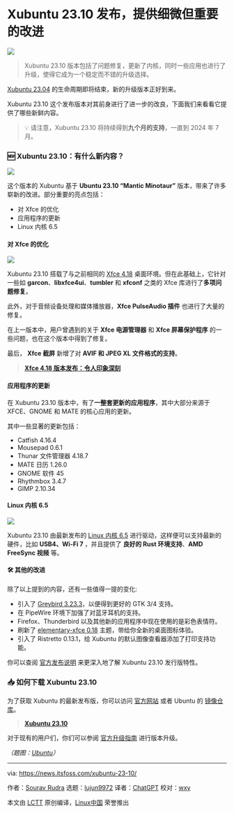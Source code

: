 [#]: subject: "Xubuntu 23.10 Release is Here With Subtle Improvements"
[#]: via: "https://news.itsfoss.com/xubuntu-23-10/"
[#]: author: "Sourav Rudra https://news.itsfoss.com/author/sourav/"
[#]: collector: "lujun9972/lctt-scripts-1693450080"
[#]: translator: "ChatGPT"
[#]: reviewer: "wxy"
[#]: publisher: "wxy"
[#]: url: "https://linux.cn/article-16282-1.html"

Xubuntu 23.10 发布，提供细微但重要的改进
======

![][0]

> Xubuntu 23.10 版本包括了问题修复，更新了内核，同时一些应用也进行了升级，使得它成为一个稳定而不错的升级选择。

[Xubuntu 23.04][1] 的生命周期即将结束，新的升级版本正好到来。

Xubuntu 23.10 这个发布版本对其前身进行了进一步的改良，下面我们来看看它提供了哪些新鲜内容。

> 💡 请注意，Xubuntu 23.10 将持续得到**九个月的支持**，一直到 2024 年 7 月。

### 🆕 Xubuntu 23.10：有什么新内容？

![][2]

这个版本的 Xubuntu 基于 **Ubuntu 23.10 “Mantic Minotaur”** 版本，带来了许多崭新的改进。部分重要的亮点包括：

  * 对 Xfce 的优化
  * 应用程序的更新
  * Linux 内核 6.5

#### 对 Xfce 的优化

![][3]

Xubuntu 23.10 搭载了与之前相同的 [Xfce 4.18][4] 桌面环境。但在此基础上，它针对一些如 **garcon**、**libxfce4ui**、**tumbler** 和 **xfconf** 之类的 Xfce 库进行了**多项问题修复**。

此外，对于音频设备处理和媒体播放器，**Xfce PulseAudio 插件** 也进行了大量的修复。

在上一版本中，用户曾遇到的关于 **Xfce 电源管理器** 和 **Xfce 屏幕保护程序** 的一些问题，也在这个版本中得到了修复。

最后， **Xfce 截屏** 新增了对 **AVIF 和 JPEG XL 文件格式的支持**。

> **[Xfce 4.18 版本发布：令人印象深刻][5]**

#### 应用程序的更新

在 Xubuntu 23.10 版本中，有了**一整套更新的应用程序**，其中大部分来源于 XFCE、GNOME 和 MATE 的核心应用的更新。

其中一些显著的更新包括：

  * Catfish 4.16.4
  * Mousepad 0.6.1
  * Thunar 文件管理器 4.18.7
  * MATE 日历 1.26.0
  * GNOME 软件 45
  * Rhythmbox 3.4.7
  * GIMP 2.10.34

#### Linux 内核 6.5

![][6]

Xubuntu 23.10 由最新发布的 [Linux 内核 6.5][7] 进行驱动，这样便可以支持最新的硬件，比如 **USB4、Wi-Fi 7** ，并且提供了 **良好的 Rust 环境支持**、**AMD FreeSync 视频** 等。

> [][6A]

#### 🛠️ 其他的改进

除了以上提到的内容，还有一些值得一提的变化:

  * 引入了 [Greybird 3.23.3][8]，以便得到更好的 GTK 3/4 支持。
  * 在 PipeWire 环境下加强了对蓝牙耳机的支持。
  * Firefox、Thunderbird 以及其他新的应用程序中现在使用的是彩色表情符。
  * 刷新了 [elementary-xfce 0.18][9] 主题，带给你全新的桌面图标体验。
  * 引入了 Ristretto 0.13.1，给 Xubuntu 的默认图像查看器添加了打印支持功能。

你可以查阅 [官方发布说明][10] 来更深入地了解 Xubuntu 23.10 发行版特性。

### 📥 如何下载 Xubuntu 23.10

为了获取 Xubuntu 的最新发布版，你可以访问 [官方网站][11] 或者 Ubuntu 的 [镜像仓库][12]。

> **[Xubuntu 23.10][13]**

对于现有的用户们，你们可以参阅 [官方升级指南][14] 进行版本升级。

*（题图：[Ubuntu](https://ubuntu.com/blog/into-the-labyrinth)）*

--------------------------------------------------------------------------------

via: https://news.itsfoss.com/xubuntu-23-10/

作者：[Sourav Rudra][a]
选题：[lujun9972][b]
译者：[ChatGPT](https://linux.cn/lctt/ChatGPT)
校对：[wxy](https://github.com/wxy)

本文由 [LCTT](https://github.com/LCTT/TranslateProject) 原创编译，[Linux中国](https://linux.cn/) 荣誉推出

[a]: https://news.itsfoss.com/author/sourav/
[b]: https://github.com/lujun9972
[1]: https://news.itsfoss.com/xubuntu-23-04/
[2]: https://news.itsfoss.com/content/images/2023/10/Xubuntu_23.10_1.png
[3]: https://news.itsfoss.com/content/images/2023/10/Xubuntu_23.10_2.png
[4]: https://news.itsfoss.com/xfce-4-18-release/
[5]: https://linux.cn/article-15355-1.html
[6]: https://news.itsfoss.com/content/images/2023/10/Xubuntu_23.10_3.png
[6A]: https://linux.cn/article-16140-1.html
[7]: https://news.itsfoss.com/linux-kernel-6-5-release/
[8]: https://github.com/shimmerproject/Greybird/releases/tag/v3.23.3
[9]: https://github.com/shimmerproject/elementary-xfce/releases/tag/v0.18
[10]: https://wiki.xubuntu.org/releases/23.10/release-notes
[11]: https://xubuntu.org/download/
[12]: https://cdimage.ubuntu.com/xubuntu/releases/23.10/
[13]: https://cdimage.ubuntu.com/xubuntu/releases/23.10/release/
[14]: https://docs.xubuntu.org/latest/user/C/migrating-upgrading.html
[0]: https://img.linux.net.cn/data/attachment/album/202310/14/113232y7wgzcj565q57cjl.jpg